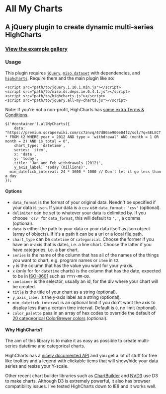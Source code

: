# All My Charts

## A jQuery plugin to create dynamic multi-series HighCharts

### <a href="http://csvsoundsystem.github.io/all-my-charts/" target="_blank">View the example gallery</a>

### Usage

This plugin requires <a href="" target="_blank">`jQuery`</a>, <a href="https://github.com/misoproject/dataset" target="_blank">`miso.dataset`</a> with dependencies, and <a href="http://www.highcharts.com/" target="_blank">`highcharts`</a>. Require them and the main plugin like so:

````
<script src="path/to/jquery.1.10.1.min.js"></script>
<script src="path/to/miso.ds.deps.ie.0.4.1.js"></script>
<script src="path/to/highcharts.js"></script>
<script src="path/to/jquery.all-my-charts.js"></script>
````

Note: If you're not a non-profit, HighCharts has [some extra Terms & Conditions](http://shop.highsoft.com/highcharts.html).

````
$('#container').allMyCharts({
	data: "https://premium.scraperwiki.com/cc7znvq/47d80ae900e04f2/sql/?q=SELECT * FROM t2 WHERE year = 2012 AND type = 'withdrawal' AND (month = 1 OR month = 2) AND is_total = 0",
	chart_type: 'datetime',
	series: 'item',
	x: 'date',
	y: 'today',
	title: 'Jan and Feb withdrawals (2012)',
	y_axis_label: 'Today (millions)',
  min_datetick_interval: 24 * 3600 * 1000 // Don't let it go less than a day
});
````

#### Options

* `data_format` is the format of your original data. Needn't be specified if your data is `json`. If your data is a `csv` use `data_format: 'csv'` (optional).
* `delimiter` can be set to whatever your data is delimited by. If you choose `'csv'` for `data_format`, this will default to `','`, a comma (optional).
* `data` is either the path to your data or your data itself as json object (array of objects). If it's a path it can be a url or a local file path.
* `chart_type` can be `datetime` or `categorical`. Choose the former if you have an x-axis that is dates, i.e. a line chart. Choose the latter if you have categories, i.e. a bar chart.
* `series` is the name of the column that has all of the names of the things you want to chart, e.g. program names or `item` in `t2`.
* `y` is the column that has the value you want for your y-axis.
* `x` (only for for `datetime` charts) is the column that has the date, expected to be in [ISO-8601](http://en.wikipedia.org/wiki/ISO_8601) such as `YYYY-MM-DD`.
* `container` is the selector, usually an id, for the div where your chart will be created.
* `title` is the title of your chart as a string (optional).
* `y_axis_label` is the y-axis label as a string (optional).
* `min_datetick_interval` is an optional limit if you don't want the axis to display less than a certain time interval. Default is `0`, no limit (optional).
* `color_palette` pass in an array of hex codes to override the default of [20 categeorical ColorBrewer colors](https://github.com/mbostock/d3/wiki/Ordinal-Scales#categorical-colors) (optional).

#### Why HighCharts?

The aim of this library is to make it as easy as possible to create multi-series datetime and categorical charts. 

HighCharts has a [nicely documented API](http://api.highcharts.com/) and you get a lot of stuff for free like tooltips and a legend with clickable items that will show/hide your data series and resize your Y-scale.

Other recent chart builder libraries such as [ChartBuilder](https://github.com/Quartz/Chartbuilder) and [NVD3](https://github.com/novus/nvd3) use D3 to make charts. Although D3 is extremely powerful, it also has browser compatibility issues. I've tested HighCharts down to IE8 and it works well. 
